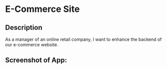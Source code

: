 # E-Commerce Site

## Description

As a manager of an online retail company, I want to enhance the backend of our e-commerce website.

## Screenshot of App: 
